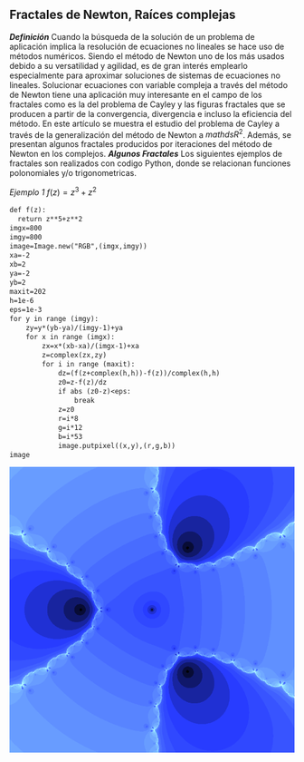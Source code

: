 ## Fractales de Newton, Raíces complejas
  
  ***Definición*** Cuando la búsqueda de la solución de un problema de aplicación implica la resolución de ecuaciones no lineales se hace uso de métodos numéricos. Siendo el método de Newton uno de los más usados debido a su versatilidad y agilidad, es de gran interés emplearlo especialmente para aproximar soluciones de sistemas de ecuaciones no lineales. Solucionar ecuaciones con variable compleja a través del método de Newton tiene una aplicación muy interesante en el campo de los fractales como es la del problema de Cayley y las figuras fractales que se producen a partir de la convergencia, divergencia e incluso la eficiencia del método. En este artículo se muestra el estudio del problema de Cayley a través de la generalización del método de Newton a $mathds{R}^{2}$. Además, se presentan algunos fractales producidos por iteraciones del método de Newton en los complejos.
 ***Algunos Fractales*** Los siguientes ejemplos de fractales son realizados con codigo Python, donde se relacionan funciones polonomiales y/o trigonometricas.
 
 *Ejemplo 1* $f(z)= z^{3}+z^{2}$
```
def f(z):
  return z**5+z**2
imgx=800
imgy=800
image=Image.new("RGB",(imgx,imgy))
xa=-2
xb=2
ya=-2
yb=2
maxit=202
h=1e-6
eps=1e-3
for y in range (imgy):
    zy=y*(yb-ya)/(imgy-1)+ya
    for x in range (imgx):
        zx=x*(xb-xa)/(imgx-1)+xa
        z=complex(zx,zy)
        for i in range (maxit):
            dz=(f(z+complex(h,h))-f(z))/complex(h,h)
            z0=z-f(z)/dz
            if abs (z0-z)<eps:
                break
            z=z0
            r=i*8
            g=i*12
            b=i*53
            image.putpixel((x,y),(r,g,b))
image
```
![Mi primer Fractal](https://raw.githubusercontent.com/MiguelACC202/Galeria-De-Fractales/master/Newton1.png)
     
